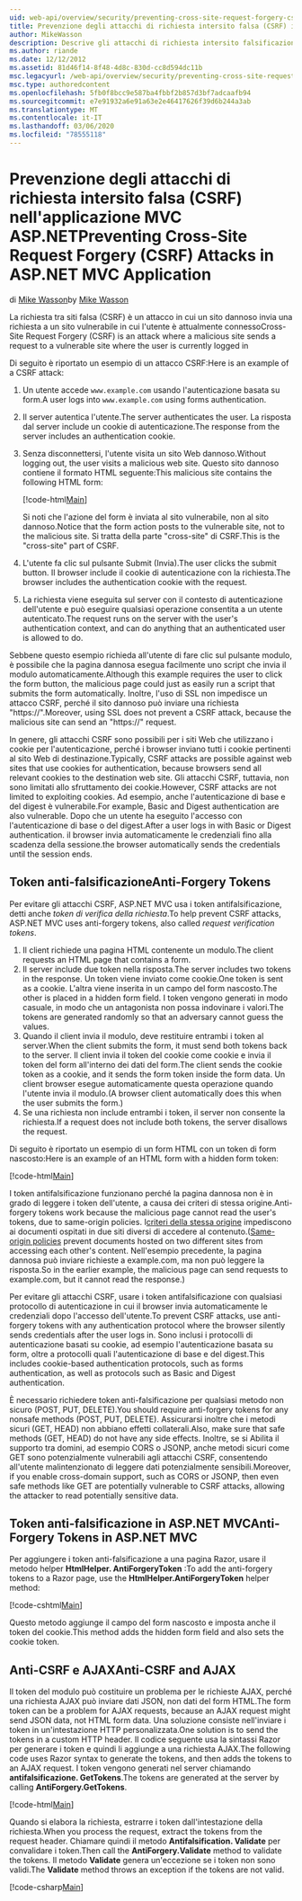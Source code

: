 ```yaml
---
uid: web-api/overview/security/preventing-cross-site-request-forgery-csrf-attacks
title: Prevenzione degli attacchi di richiesta intersito falsa (CSRF) in ASP.NET MVC
author: MikeWasson
description: Descrive gli attacchi di richiesta intersito falsificazione (CSRF) e come implementare misure anti-CSRF in ASP.NET Web MVC.
ms.author: riande
ms.date: 12/12/2012
ms.assetid: 81d46f14-8f48-4d8c-830d-cc8d594dc11b
msc.legacyurl: /web-api/overview/security/preventing-cross-site-request-forgery-csrf-attacks
msc.type: authoredcontent
ms.openlocfilehash: 5fb0f8bcc9e587ba4fbbf2b857d3bf7adcaafb94
ms.sourcegitcommit: e7e91932a6e91a63e2e46417626f39d6b244a3ab
ms.translationtype: MT
ms.contentlocale: it-IT
ms.lasthandoff: 03/06/2020
ms.locfileid: "78555118"
---
```

# <a name="preventing-cross-site-request-forgery-csrf-attacks-in-aspnet-mvc-application"></a><span data-ttu-id="229da-103">Prevenzione degli attacchi di richiesta intersito falsa (CSRF) nell'applicazione MVC ASP.NET</span><span class="sxs-lookup"><span data-stu-id="229da-103">Preventing Cross-Site Request Forgery (CSRF) Attacks in ASP.NET MVC Application</span></span>

<span data-ttu-id="229da-104">di [Mike Wasson](https://github.com/MikeWasson)</span><span class="sxs-lookup"><span data-stu-id="229da-104">by [Mike Wasson](https://github.com/MikeWasson)</span></span>

<span data-ttu-id="229da-105">La richiesta tra siti falsa (CSRF) è un attacco in cui un sito dannoso invia una richiesta a un sito vulnerabile in cui l'utente è attualmente connesso</span><span class="sxs-lookup"><span data-stu-id="229da-105">Cross-Site Request Forgery (CSRF) is an attack where a malicious site sends a request to a vulnerable site where the user is currently logged in</span></span>

<span data-ttu-id="229da-106">Di seguito è riportato un esempio di un attacco CSRF:</span><span class="sxs-lookup"><span data-stu-id="229da-106">Here is an example of a CSRF attack:</span></span>

1. <span data-ttu-id="229da-107">Un utente accede `www.example.com` usando l'autenticazione basata su form.</span><span class="sxs-lookup"><span data-stu-id="229da-107">A user logs into `www.example.com` using forms authentication.</span></span>
2. <span data-ttu-id="229da-108">Il server autentica l'utente.</span><span class="sxs-lookup"><span data-stu-id="229da-108">The server authenticates the user.</span></span> <span data-ttu-id="229da-109">La risposta dal server include un cookie di autenticazione.</span><span class="sxs-lookup"><span data-stu-id="229da-109">The response from the server includes an authentication cookie.</span></span>
3. <span data-ttu-id="229da-110">Senza disconnettersi, l'utente visita un sito Web dannoso.</span><span class="sxs-lookup"><span data-stu-id="229da-110">Without logging out, the user visits a malicious web site.</span></span> <span data-ttu-id="229da-111">Questo sito dannoso contiene il formato HTML seguente:</span><span class="sxs-lookup"><span data-stu-id="229da-111">This malicious site contains the following HTML form:</span></span> 

    [!code-html[Main](preventing-cross-site-request-forgery-csrf-attacks/samples/sample1.html)]

    <span data-ttu-id="229da-112">Si noti che l'azione del form è inviata al sito vulnerabile, non al sito dannoso.</span><span class="sxs-lookup"><span data-stu-id="229da-112">Notice that the form action posts to the vulnerable site, not to the malicious site.</span></span> <span data-ttu-id="229da-113">Si tratta della parte "cross-site" di CSRF.</span><span class="sxs-lookup"><span data-stu-id="229da-113">This is the "cross-site" part of CSRF.</span></span>
4. <span data-ttu-id="229da-114">L'utente fa clic sul pulsante Submit (Invia).</span><span class="sxs-lookup"><span data-stu-id="229da-114">The user clicks the submit button.</span></span> <span data-ttu-id="229da-115">Il browser include il cookie di autenticazione con la richiesta.</span><span class="sxs-lookup"><span data-stu-id="229da-115">The browser includes the authentication cookie with the request.</span></span>
5. <span data-ttu-id="229da-116">La richiesta viene eseguita sul server con il contesto di autenticazione dell'utente e può eseguire qualsiasi operazione consentita a un utente autenticato.</span><span class="sxs-lookup"><span data-stu-id="229da-116">The request runs on the server with the user's authentication context, and can do anything that an authenticated user is allowed to do.</span></span>

<span data-ttu-id="229da-117">Sebbene questo esempio richieda all'utente di fare clic sul pulsante modulo, è possibile che la pagina dannosa esegua facilmente uno script che invia il modulo automaticamente.</span><span class="sxs-lookup"><span data-stu-id="229da-117">Although this example requires the user to click the form button, the malicious page could just as easily run a script that submits the form automatically.</span></span> <span data-ttu-id="229da-118">Inoltre, l'uso di SSL non impedisce un attacco CSRF, perché il sito dannoso può inviare una richiesta "https://".</span><span class="sxs-lookup"><span data-stu-id="229da-118">Moreover, using SSL does not prevent a CSRF attack, because the malicious site can send an "https://" request.</span></span>

<span data-ttu-id="229da-119">In genere, gli attacchi CSRF sono possibili per i siti Web che utilizzano i cookie per l'autenticazione, perché i browser inviano tutti i cookie pertinenti al sito Web di destinazione.</span><span class="sxs-lookup"><span data-stu-id="229da-119">Typically, CSRF attacks are possible against web sites that use cookies for authentication, because browsers send all relevant cookies to the destination web site.</span></span> <span data-ttu-id="229da-120">Gli attacchi CSRF, tuttavia, non sono limitati allo sfruttamento dei cookie.</span><span class="sxs-lookup"><span data-stu-id="229da-120">However, CSRF attacks are not limited to exploiting cookies.</span></span> <span data-ttu-id="229da-121">Ad esempio, anche l'autenticazione di base e del digest è vulnerabile.</span><span class="sxs-lookup"><span data-stu-id="229da-121">For example, Basic and Digest authentication are also vulnerable.</span></span> <span data-ttu-id="229da-122">Dopo che un utente ha eseguito l'accesso con l'autenticazione di base o del digest.</span><span class="sxs-lookup"><span data-stu-id="229da-122">After a user logs in with Basic or Digest authentication.</span></span> <span data-ttu-id="229da-123">il browser invia automaticamente le credenziali fino alla scadenza della sessione.</span><span class="sxs-lookup"><span data-stu-id="229da-123">the browser automatically sends the credentials until the session ends.</span></span>

## <a name="anti-forgery-tokens"></a><span data-ttu-id="229da-124">Token anti-falsificazione</span><span class="sxs-lookup"><span data-stu-id="229da-124">Anti-Forgery Tokens</span></span>

<span data-ttu-id="229da-125">Per evitare gli attacchi CSRF, ASP.NET MVC usa i token antifalsificazione, detti anche *token di verifica della richiesta*.</span><span class="sxs-lookup"><span data-stu-id="229da-125">To help prevent CSRF attacks, ASP.NET MVC uses anti-forgery tokens, also called *request verification tokens*.</span></span>

1. <span data-ttu-id="229da-126">Il client richiede una pagina HTML contenente un modulo.</span><span class="sxs-lookup"><span data-stu-id="229da-126">The client requests an HTML page that contains a form.</span></span>
2. <span data-ttu-id="229da-127">Il server include due token nella risposta.</span><span class="sxs-lookup"><span data-stu-id="229da-127">The server includes two tokens in the response.</span></span> <span data-ttu-id="229da-128">Un token viene inviato come cookie.</span><span class="sxs-lookup"><span data-stu-id="229da-128">One token is sent as a cookie.</span></span> <span data-ttu-id="229da-129">L'altra viene inserita in un campo del form nascosto.</span><span class="sxs-lookup"><span data-stu-id="229da-129">The other is placed in a hidden form field.</span></span> <span data-ttu-id="229da-130">I token vengono generati in modo casuale, in modo che un antagonista non possa indovinare i valori.</span><span class="sxs-lookup"><span data-stu-id="229da-130">The tokens are generated randomly so that an adversary cannot guess the values.</span></span>
3. <span data-ttu-id="229da-131">Quando il client invia il modulo, deve restituire entrambi i token al server.</span><span class="sxs-lookup"><span data-stu-id="229da-131">When the client submits the form, it must send both tokens back to the server.</span></span> <span data-ttu-id="229da-132">Il client invia il token del cookie come cookie e invia il token del form all'interno dei dati del form.</span><span class="sxs-lookup"><span data-stu-id="229da-132">The client sends the cookie token as a cookie, and it sends the form token inside the form data.</span></span> <span data-ttu-id="229da-133">Un client browser esegue automaticamente questa operazione quando l'utente invia il modulo.</span><span class="sxs-lookup"><span data-stu-id="229da-133">(A browser client automatically does this when the user submits the form.)</span></span>
4. <span data-ttu-id="229da-134">Se una richiesta non include entrambi i token, il server non consente la richiesta.</span><span class="sxs-lookup"><span data-stu-id="229da-134">If a request does not include both tokens, the server disallows the request.</span></span>

<span data-ttu-id="229da-135">Di seguito è riportato un esempio di un form HTML con un token di form nascosto:</span><span class="sxs-lookup"><span data-stu-id="229da-135">Here is an example of an HTML form with a hidden form token:</span></span>

[!code-html[Main](preventing-cross-site-request-forgery-csrf-attacks/samples/sample2.html)]

<span data-ttu-id="229da-136">I token antifalsificazione funzionano perché la pagina dannosa non è in grado di leggere i token dell'utente, a causa dei criteri di stessa origine.</span><span class="sxs-lookup"><span data-stu-id="229da-136">Anti-forgery tokens work because the malicious page cannot read the user's tokens, due to same-origin policies.</span></span> <span data-ttu-id="229da-137">I[criteri della stessa origine](http://www.w3.org/Security/wiki/Same_Origin_Policy) impediscono ai documenti ospitati in due siti diversi di accedere al contenuto.</span><span class="sxs-lookup"><span data-stu-id="229da-137">([Same-origin policies](http://www.w3.org/Security/wiki/Same_Origin_Policy) prevent documents hosted on two different sites from accessing each other's content.</span></span> <span data-ttu-id="229da-138">Nell'esempio precedente, la pagina dannosa può inviare richieste a example.com, ma non può leggere la risposta.</span><span class="sxs-lookup"><span data-stu-id="229da-138">So in the earlier example, the malicious page can send requests to example.com, but it cannot read the response.)</span></span>

<span data-ttu-id="229da-139">Per evitare gli attacchi CSRF, usare i token antifalsificazione con qualsiasi protocollo di autenticazione in cui il browser invia automaticamente le credenziali dopo l'accesso dell'utente.</span><span class="sxs-lookup"><span data-stu-id="229da-139">To prevent CSRF attacks, use anti-forgery tokens with any authentication protocol where the browser silently sends credentials after the user logs in.</span></span> <span data-ttu-id="229da-140">Sono inclusi i protocolli di autenticazione basati su cookie, ad esempio l'autenticazione basata su form, oltre a protocolli quali l'autenticazione di base e del digest.</span><span class="sxs-lookup"><span data-stu-id="229da-140">This includes cookie-based authentication protocols, such as forms authentication, as well as protocols such as Basic and Digest authentication.</span></span>

<span data-ttu-id="229da-141">È necessario richiedere token anti-falsificazione per qualsiasi metodo non sicuro (POST, PUT, DELETE).</span><span class="sxs-lookup"><span data-stu-id="229da-141">You should require anti-forgery tokens for any nonsafe methods (POST, PUT, DELETE).</span></span> <span data-ttu-id="229da-142">Assicurarsi inoltre che i metodi sicuri (GET, HEAD) non abbiano effetti collaterali.</span><span class="sxs-lookup"><span data-stu-id="229da-142">Also, make sure that safe methods (GET, HEAD) do not have any side effects.</span></span> <span data-ttu-id="229da-143">Inoltre, se si Abilita il supporto tra domini, ad esempio CORS o JSONP, anche metodi sicuri come GET sono potenzialmente vulnerabili agli attacchi CSRF, consentendo all'utente malintenzionato di leggere dati potenzialmente sensibili.</span><span class="sxs-lookup"><span data-stu-id="229da-143">Moreover, if you enable cross-domain support, such as CORS or JSONP, then even safe methods like GET are potentially vulnerable to CSRF attacks, allowing the attacker to read potentially sensitive data.</span></span>

## <a name="anti-forgery-tokens-in-aspnet-mvc"></a><span data-ttu-id="229da-144">Token anti-falsificazione in ASP.NET MVC</span><span class="sxs-lookup"><span data-stu-id="229da-144">Anti-Forgery Tokens in ASP.NET MVC</span></span>

<span data-ttu-id="229da-145">Per aggiungere i token anti-falsificazione a una pagina Razor, usare il metodo helper **HtmlHelper. AntiForgeryToken** :</span><span class="sxs-lookup"><span data-stu-id="229da-145">To add the anti-forgery tokens to a Razor page, use the **HtmlHelper.AntiForgeryToken** helper method:</span></span>

[!code-cshtml[Main](preventing-cross-site-request-forgery-csrf-attacks/samples/sample3.cshtml)]

<span data-ttu-id="229da-146">Questo metodo aggiunge il campo del form nascosto e imposta anche il token del cookie.</span><span class="sxs-lookup"><span data-stu-id="229da-146">This method adds the hidden form field and also sets the cookie token.</span></span>

## <a name="anti-csrf-and-ajax"></a><span data-ttu-id="229da-147">Anti-CSRF e AJAX</span><span class="sxs-lookup"><span data-stu-id="229da-147">Anti-CSRF and AJAX</span></span>

<span data-ttu-id="229da-148">Il token del modulo può costituire un problema per le richieste AJAX, perché una richiesta AJAX può inviare dati JSON, non dati del form HTML.</span><span class="sxs-lookup"><span data-stu-id="229da-148">The form token can be a problem for AJAX requests, because an AJAX request might send JSON data, not HTML form data.</span></span> <span data-ttu-id="229da-149">Una soluzione consiste nell'inviare i token in un'intestazione HTTP personalizzata.</span><span class="sxs-lookup"><span data-stu-id="229da-149">One solution is to send the tokens in a custom HTTP header.</span></span> <span data-ttu-id="229da-150">Il codice seguente usa la sintassi Razor per generare i token e quindi li aggiunge a una richiesta AJAX.</span><span class="sxs-lookup"><span data-stu-id="229da-150">The following code uses Razor syntax to generate the tokens, and then adds the tokens to an AJAX request.</span></span> <span data-ttu-id="229da-151">I token vengono generati nel server chiamando **antifalsificazione. GetTokens**.</span><span class="sxs-lookup"><span data-stu-id="229da-151">The tokens are generated at the server by calling **AntiForgery.GetTokens**.</span></span>

[!code-html[Main](preventing-cross-site-request-forgery-csrf-attacks/samples/sample4.html)]

<span data-ttu-id="229da-152">Quando si elabora la richiesta, estrarre i token dall'intestazione della richiesta.</span><span class="sxs-lookup"><span data-stu-id="229da-152">When you process the request, extract the tokens from the request header.</span></span> <span data-ttu-id="229da-153">Chiamare quindi il metodo **Antifalsification. Validate** per convalidare i token.</span><span class="sxs-lookup"><span data-stu-id="229da-153">Then call the **AntiForgery.Validate** method to validate the tokens.</span></span> <span data-ttu-id="229da-154">Il metodo **Validate** genera un'eccezione se i token non sono validi.</span><span class="sxs-lookup"><span data-stu-id="229da-154">The **Validate** method throws an exception if the tokens are not valid.</span></span>

[!code-csharp[Main](preventing-cross-site-request-forgery-csrf-attacks/samples/sample5.cs)]
